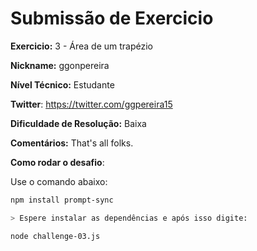 # Submissão de Exercicio

**Exercicio:** 3 - Área de um trapézio

**Nickname:** ggonpereira

**Nível Técnico:** Estudante

**Twitter**: https://twitter.com/ggpereira15

**Dificuldade de Resolução:** Baixa

**Comentários:** That's all folks.

**Como rodar o desafio**: 

Use o comando abaixo: 
```bash
npm install prompt-sync

> Espere instalar as dependências e após isso digite:

node challenge-03.js
```